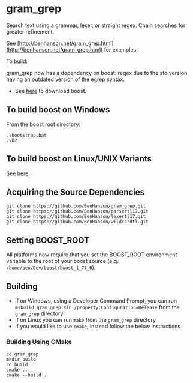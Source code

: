 # gram_grep
Search text using a grammar, lexer, or straight regex. Chain searches for greater refinement.

See [http://benhanson.net/gram_grep.html](http://benhanson.net/gram_grep.html) for examples.

To build:

gram_grep now has a dependency on boost::regex due to the std version having an outdated version of the egrep syntax.

- See <a href="https://www.boost.org/users/download/">here</a> to download boost.

## To build boost on Windows

From the boost root directory:
```
.\bootstrap.bat
.\b2
```

## To build boost on Linux/UNIX Variants

See <a href="https://www.boost.org/doc/libs/1_87_0/more/getting_started/unix-variants.html#prepare-to-use-a-boost-library-binary">here</a>.

## Acquiring the Source Dependencies

```
git clone https://github.com/BenHanson/gram_grep.git
git clone https://github.com/BenHanson/parsertl17.git
git clone https://github.com/BenHanson/lexertl17.git
git clone https://github.com/BenHanson/wildcardtl.git
```

## Setting BOOST_ROOT
All platforms now require that you set the BOOST_ROOT environment variable to the root of your boost source (e.g. `/home/ben/Dev/boost/boost_1_77_0`).

## Building

- If on Windows, using a Developer Command Prompt, you can run `msbuild gram_grep.sln /property:Configuration=Release` from the `gram_grep` directory
- If on Linux you can run `make` from the `gram_grep` directory
- If you would like to use `cmake`, instead follow the below instructions

### Building Using CMake
```
cd gram_grep
mkdir build
cd build
cmake ..
cmake --build .
```

